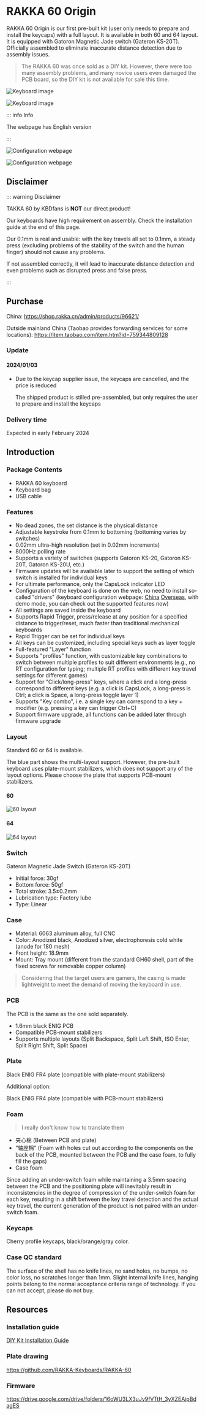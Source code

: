 # RAKKA 60 Origin

RAKKA 60 Origin is our first pre-built kit (user only needs to prepare and install the keycaps) with a full layout. It is available in both 60 and 64 layout. It is equipped with Gatoron Magnetic Jade switch (Gateron KS-20T). Officially assembled to eliminate inaccurate distance detection due to assembly issues.

> The RAKKA 60 was once sold as a DIY kit. However, there were too many assembly problems, and many novice users even damaged the PCB board, so the DIY kit is not available for sale this time.

![Keyboard image](/rakka-60-origin/DSCF8924.png)

![Keyboard image](/rakka-60-origin/DSCF8933.png)

::: info Info

The webpage has English version

:::

![Configuration webpage](/web/remap.png)

![Configuration webpage](/web/performance.png)

## Disclaimer

::: warning Disclaimer

TAKKA 60 by KBDfans is **NOT** our direct product!

Our keyboards have high requirement on assembly. Check the installation guide at the end of this page.

Our 0.1mm is real and usable: with the key travels all set to 0.1mm, a steady press (excluding problems of the stability of the switch and the human finger) should not cause any problems.

If not assembled correctly, it will lead to inaccurate distance detection and even problems such as disrupted press and false press.

:::

## Purchase

China: <https://shop.rakka.cn/admin/products/96621/>

Outside mainland China (Taobao provides forwarding services for some locations): <https://item.taobao.com/item.htm?id=759344809128>


### Update

#### 2024/01/03

- Due to the keycap supplier issue, the keycaps are cancelled, and the price is reduced
  
  The shipped product is stilled pre-assembled, but only requires the user to prepare and install the keycaps 

### Delivery time

Expected in early February 2024

## Introduction

### Package Contents

- RAKKA 60 keyboard
- Keyboard bag
- USB cable

### Features

- No dead zones, the set distance is the physical distance
- Adjustable keystroke from 0.1mm to bottoming (bottoming varies by switches)
- 0.02mm ultra-high resolution (set in 0.02mm increments)
- 8000Hz polling rate
- Supports a variety of switches (supports Gatoron KS-20, Gatoron KS-20T, Gatoron KS-20U, etc.)
- Firmware updates will be available later to support the setting of which switch is installed for individual keys
- For ultimate performance, only the CapsLock indicator LED
- Configuration of the keyboard is done on the web, no need to install so-called "drivers" (keyboard configuration webpage: [China](https://kb.rakka.cn) [Overseas](https://kb.rakka.dev), with demo mode, you can check out the supported features now)
- All settings are saved inside the keyboard
- Supports Rapid Trigger, press/release at any position for a specified distance to trigger/reset, much faster than traditional mechanical keyboards
- Rapid Trigger can be set for individual keys
- All keys can be customized, including special keys such as layer toggle
- Full-featured "Layer" function
- Supports "profiles" function, with customizable key combinations to switch between multiple profiles to suit different environments (e.g., no RT configuration for typing; multiple RT profiles with different key travel settings for different games)
- Support for "Click/long-press" keys, where a click and a long-press correspond to different keys (e.g. a click is CapsLock, a long-press is Ctrl; a click is Space, a long-press toggle layer 1)
- Supports "Key combo", i.e. a single key can correspond to a key + modifier (e.g. pressing a key can trigger Ctrl+C)
- Support firmware upgrade, all functions can be added later through firmware upgrade

### Layout

Standard 60 or 64 is available.

The blue part shows the multi-layout support. However, the pre-built keyboard uses plate-mount stabilizers, which does not support any of the layout options. Please choose the plate that supports PCB-mount stabilizers.

#### 60

![60 layout](/60he/layout_60.png)

#### 64

![64 layout](/60he/layout_64.png)

### Switch

Gateron Magnetic Jade Switch (Gateron KS-20T)

- Initial force: 30gf
- Bottom force: 50gf
- Total stroke: 3.5±0.2mm
- Lubrication type: Factory lube
- Type: Linear

### Case

- Material: 6063 aluminum alloy, full CNC
- Color: Anodized black, Anodized silver, electrophoresis cold white (anode for 180 mesh)
- Front height: 18.9mm
- Mount: Tray mount (different from the standard GH60 shell, part of the fixed screws for removable copper column)

> Considering that the target users are gamers, the casing is made lightweight to meet the demand of moving the keyboard in use.

### PCB

The PCB is the same as the one sold separately.

- 1.6mm black ENIG PCB
- Compatible PCB-mount stabilizers
- Supports multiple layouts (Split Backspace, Split Left Shift, ISO Enter, Split Right Shift, Split Space)

### Plate

Black ENIG FR4 plate (compatible with plate-mount stabilizers)

Additional option:

Black ENIG FR4 plate (compatible with PCB-mount stabilizers)


### Foam

> I really don't know how to translate them

- 夹心棉 (Between PCB and plate)
- “轴座棉” (Foam with holes cut out according to the components on the back of the PCB, mounted between the PCB and the case foam, to fully fill the gaps)
- Case foam

Since adding an under-switch foam while maintaining a 3.5mm spacing between the PCB and the positioning plate will inevitably result in inconsistencies in the degree of compression of the under-switch foam for each key, resulting in a shift between the key travel detection and the actual key travel, the current generation of the product is not paired with an under-switch foam.

### Keycaps

Cherry profile keycaps, black/orange/gray color.

### Case QC standard

The surface of the shell has no knife lines, no sand holes, no bumps, no color loss, no scratches longer than 1mm. Slight internal knife lines, hanging points belong to the normal acceptance criteria range of technology. If you can not accept, please do not buy.

## Resources

### Installation guide

[DIY Kit Installation Guide](../guide/60-diy-kit.html)

### Plate drawing

<https://github.com/RAKKA-Keyboards/RAKKA-60>

### Firmware

<https://drive.google.com/drive/folders/16oWU3LX3uJv9fVTtH_3yXZEAipBdagES>
